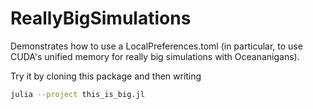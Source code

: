 # ReallyBigSimulations

Demonstrates how to use a LocalPreferences.toml (in particular, to use CUDA's unified memory for really big simulations with Oceananigans).

Try it by cloning this package and then writing

```bash
julia --project this_is_big.jl
```

